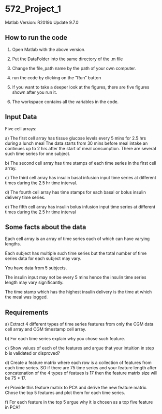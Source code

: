 # 572_Project_1

Matlab Version: R2019b Update 9.7.0

## How to run the code
1. Open Matlab with the above version. 

2. Put the DataFolder into the same directory of the .m file

3. Change the file_path name by the path of your own computer.

4. run the code by clicking on the "Run" button

5. If you want to take a deeper look at the figures, there are five figures shown after you run it.

6. The workspace contains all the variables in the code.

## Input Data
Five cell arrays:

a) The first cell array has tissue glucose levels every 5 mins for 2.5 hrs during a lunch meal
The data starts from 30 mins before meal intake an continues up to 2 hrs after the start of meal
consumption. There are several such time series for one subject.

b) The second cell array has time stamps of each time series in the first cell array.

c) The third cell array has insulin basal infusion input time series at different times during the 2.5
hr time interval.

d) The fourth cell array has time stamps for each basal or bolus insulin delivery time series.

e) The fifth cell array has insulin bolus infusion input time series at different times during the 2.5 hr
time interval

## Some facts about the data
Each cell array is an array of time series each of which can have varying lengths.

Each subject has multiple such time series but the total number of time series data for each subject may
vary.

You have data from 5 subjects.

The insulin input may not be every 5 mins hence the insulin time series length may vary significantly.

The time stamp which has the highest insulin delivery is the time at which the meal was logged.

## Requirements
a) Extract 4 different types of time series features from only the CGM data cell array and CGM
timestamp cell array.

b) For each time series explain why you chose such feature.

c) Show values of each of the features and argue that your intuition in step b is validated or
disproved?

d) Create a feature matrix where each row is a collection of features from each time series. SO if
there are 75 time series and your feature length after concatenation of the 4 types of featues is
17 then the feature matrix size will be 75 * 17.

e) Provide this feature matrix to PCA and derive the new feature matrix. Chose the top 5 features
and plot them for each time series.

f) For each feature in the top 5 argue why it is chosen as a top five feature in PCA?
